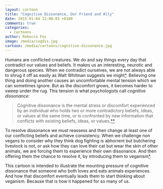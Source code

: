 ```yaml
---
layout: cartoon
title: "Cognitive Dissonance, Our Friend and Ally"
date: 2015-01-04 12:00:03 +0100
comments: true
categories: 
  - cartoons
author: Rebecca Fox
image: /media/cogdis.jpg
cartoon: /media/cartoons/cognitive-dissonance.jpg
---
```

Humans are conflicted creatures. We do and say things every day that contradict our values and beliefs. It makes us an interesting, neurotic and dangerous species. When we contradict ourselves, we are not always able to shrug it off as easily as Walt Whitman suggests we might[*](http://www.english.illinois.edu/maps/poets/s_z/whitman/song.htm "Do I contradict myself? / Very well then I contradict myself. Excerpt from Whitman’s poem 'Song of Myself,' available in full here"). Believing one thing and doing another causes an uncomfortable<!-- more --> mental tension which we can sometimes ignore. But as the discomfort grows, it becomes harder to sweep under the rug. This tension is what psychologists call *cognitive dissonance*:

>Cognitive dissonance is the mental stress or discomfort experienced by an individual who holds two or more contradictory beliefs, ideas, or values at the same time, or is confronted by new information that conflicts with existing beliefs, ideas, or values.[*](http://en.wikipedia.org/wiki/Cognitive_dissonance "This definition is from Wikipedia, which provides a through overview of the topic")[*](http://www.amazon.co.uk/Mistakes-Were-Made-but-Not/dp/1780660359  "for a more comprehensive discussion of cognative biases I reccomend Mistakes were Made [but not by me] by Carol Tavris and Elliot Aronson, available at Amazon")

To resolve dissonance we must reassess and then change at least one of our conflicting beliefs and achieve consistency. When we challenge non vegans to consider why they think dog fighting is abhorrent but butchering livestock is not, or ask how they can love their cat but wear the skin of other animals, we are forcing them to experience their own dissonance. And then offering them the chance to resolve it, by introducing them to veganism[*](http://veganrabbit.com/2014/10/28/cognitive-dissonance-animal-rights-vegan/ "An interesting article about how Cognitive Dissonance relates to vegan advocacy is over at VeganRabbit.com").

This cartoon is intended to illustrate the mounting pressure of cognitive dissonance that someone who both loves and eats animals experiences. And how that discomfort eventually leads them to start thinking about veganism. Because that is how it happened for so many of us.

